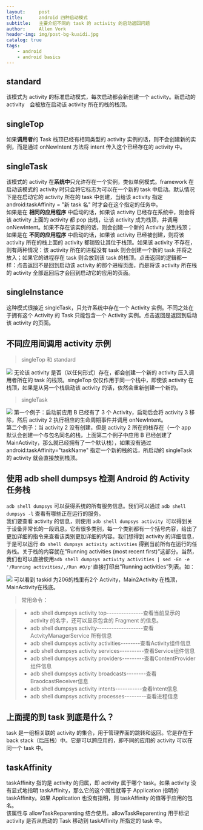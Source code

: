 ```yaml
---
layout:     post
title:      android 四种启动模式
subtitle:   主要介绍不同的 task 的 activity 的启动返回问题
author:     Allen Vork
header-img: img/post-bg-kuaidi.jpg
catalog: true
tags:
    - android
    - android basics    
---
```


## standard
该模式为 activity 的标准启动模式，每次启动都会新创建一个 activity。新启动的 activity　会被放在启动该 activity 所在的栈的栈顶。

## singleTop
如果**调用者**的 Task 栈顶已经有相同类型的 activity 实例的话，则不会创建新的实例，而是通过 onNewIntent 方法将 intent 传入这个已经存在的 activity 中。

## singleTask 
该模式的 activity 在**系统中**只允许存在一个实例，类似单例模式。framework 在启动该模式的 activity 时只会将它标志为可以在一个新的 task 中启动。默认情况下是在启动它的 activity 所在的 task 中创建，当给该 activity 指定 android:taskAffinity = "新 task 名" 时才会在这个指定的任务中。    
如果是在 **相同的应用程序** 中启动的话，如果该 activity 已经存在系统中，则会将该 activity 上面的 activity 都 pop 出栈，让该 activity 成为栈顶，并调用 onNewIntent。如果不存在该实例的话，则会创建一个新的 Activity 放到栈顶；    
如果是在 **不同的应用程序** 中启动的话，如果该 activity 已经被创建，则将该 activity 所在的栈上面的 activity 都销毁让其位于栈顶。如果该 activity 不存在，则有两种情况：该 activity 所在的进程没有 task 则会创建一个新的 task 并将之放入；如果它的进程存在 task 则会放到该 task 的栈顶。点击返回的逻辑都一样：点击返回不是回到启动该 activity 的那个进程页面，而是将该 activity 所在栈的 activity 全部返回后才会回到启动它的应用的页面。

## singleInstance
这种模式很接近 singleTask，只允许系统中存在一个 Activity 实例。不同之处在于拥有这个 Activity 的 Task 只能包含一个 Activity 实例。点击返回是返回到启动该 activity 的页面。

## 不同应用间调用 activity 示例
> singleTop 和 standard

![]({{site.url}}/img/android/basic/launchmode/singletop.png) 
无论该 activity 是否（以任何形式）存在，都会创建一个新的 activity 压入调用者所在的 task 的栈顶。singleTop 仅仅作用于同一个栈中，即使该 activity 在栈顶，如果是从另一个栈启动该 activity 的话，依然会重新创建一个新的。

> singleTask

![]({{site.url}}/img/android/basic/launchmode/singletask.png) 
第一个例子：启动前应用 B 已经有了 3 个 Activity，启动后会将 activity 3 移除，然后 activity 2 执行相应的生命周期事件并调用 onNewIntent。    
第二个例子：当 activity 2 没有创建，但是 activity 2 所在的栈存在（一个 app 默认会创建一个与包名同名的栈，上面第二个例子中应用 B 已经创建了 MainActivity，那么就已经拥有了一个默认栈），如果没有通过 android:taskAffinity="taskName" 指定一个新的栈的话，所启动的 singleTask 的 activity 就会直接放到栈顶。

## 使用 adb shell dumpsys 检测 Android 的 Activity 任务栈
`adb shell dumpsys` 可以获得系统的所有服务信息。我们可以通过 `adb shell dumpsys -l` 查看有哪些正在运行的服务。    
我们要查看 activity 的信息，则使用 `adb shell dumpsys activity `可以得到关于设备非常长的一段讯息。它有很多类别，每一个类别都有一个括号内容，给出了更加详细的指令来查看该类别更加详细的内容。我们想得到 activity 的详细信息，于是可以运行 `db shell dumpsys activity activities` 得到当前所有在运行的任务栈。关于栈的内容就在”Running activities (most recent first)”这部分。当然，我们也可以直接使用`adb shell dumpsys activity activities | sed -En -e '/Running activities/,/Run #0/p'`直接打印出”Running activities”列表。如：

![]({{site.url}}/img/android/basic/launchmode/activitytask.png) 
可以看到 taskid 为206的栈里有2个 Activity，Main2Activity 在栈顶，MainActivity在栈底。    

> 常用命令：    

> + adb shell dumpsys activity top---------------查看当前显示的 activity 的名字，还可以显示包含的 Fragment 的信息。
> + adb shell dumpsys activity-------------------查看ActvityManagerService 所有信息
> + adb shell dumpsys activity activities--------查看Activity组件信息
> + adb shell dumpsys activity services----------查看Service组件信息
> + adb shell dumpsys activity providers---------查看ContentProvider组件信息
> + adb shell dumpsys activity broadcasts--------查看BraodcastReceiver信息
> + adb shell dumpsys activity intents-----------查看Intent信息
> + adb shell dumpsys activity processes---------查看进程信息

## 上面提的到 task 到底是什么？
task 是一组相关联的 activity 的集合，用于管理界面的跳转和返回。它是存在于 back stack（后压栈）中。它是可以跨应用的，即不同的应用的 activity 可以在同一个 task 中。

## taskAffinity
taskAffinity 指的是 activity 的归属，即 activity 属于哪个 task。如果 activity 没有显式地指明 taskAffinity，那么它的这个属性就等于 Application 指明的 taskAffinity。如果 Application 也没有指明，则 taskAffinity 的值等于应用的包名。    
该属性与 allowTaskReparenting 结合使用。allowTaskReparenting 用于标记 activity 是否从启动的 Task 移动到 taskAffinity 所指定的 task 中。